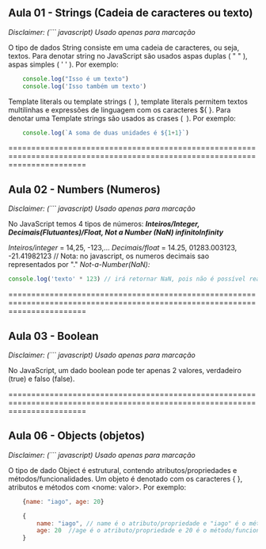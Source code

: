 ## Aula 01 - Strings (Cadeia de caracteres ou texto)
*Disclaimer: (``` javascript) Usado apenas para marcação*

O tipo de dados String consiste em uma cadeia de caracteres, ou seja, textos. Para denotar string no JavaScript são usados aspas duplas ( " " ), aspas simples ( ' ' ).
Por exemplo: 
``` javascript
    console.log("Isso é um texto")
    console.log('Isso também um texto')
```
Template literals ou template strings (` `), template literals permitem textos multilinhas e expressões de linguagem com os caracteres ${ }. Para denotar uma Template strings são usados as crases (` `).
Por exemplo:
``` javascript
    console.log(`A soma de duas unidades é ${1+1}`)
```
=============================================================================================================================
## Aula 02 - Numbers (Numeros)
*Disclaimer: (``` javascript) Usado apenas para marcação*

No JavaScript temos 4 tipos de números:
***Inteiros/Integer, Decimais(Flutuantes)/Float, Not a Number (NaN) infinitoInfinity***

*Inteiros/integer* = 14,25, -123,... 
*Decimais/float* = 14.25, 01283.003123, -21.41982123  // Nota: no javascript, os numeros decimais sao representados por "."
*Not-a-Number(NaN):*
 ``` javascript
 console.log('texto' * 123) // irá retornar NaN, pois não é possível realizar uma operação matemática entre um texto e numero.
```


=============================================================================================================================
## Aula 03 - Boolean
*Disclaimer: (``` javascript) Usado apenas para marcação*

No JavaScript, um dado boolean pode ter apenas 2 valores, verdadeiro (true) e falso (false).

=============================================================================================================================

## Aula 06 - Objects (objetos)
*Disclaimer: (``` javascript) Usado apenas para marcação*


O tipo de dado Object é estrutural, contendo atributos/propriedades e métodos/funcionalidades.
Um objeto é denotado com os caracteres { }, atributos e métodos com <nome: valor>.
Por exemplo:
``` javascript  
    {name: "iago", age: 20}

    {
        name: "iago", // name é o atributo/propriedade e "iago" é o método/funcionalidade
        age: 20  //age é o atributo/propriedade e 20 é o método/funcionalidade
    }
```
